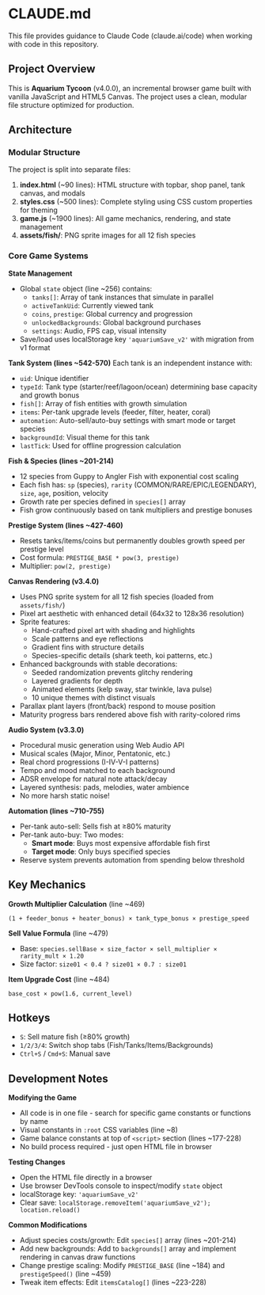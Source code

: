 # CLAUDE.md

This file provides guidance to Claude Code (claude.ai/code) when working with code in this repository.

## Project Overview

This is **Aquarium Tycoon** (v4.0.0), an incremental browser game built with vanilla JavaScript and HTML5 Canvas. The project uses a clean, modular file structure optimized for production.

## Architecture

### Modular Structure
The project is split into separate files:
1. **index.html** (~90 lines): HTML structure with topbar, shop panel, tank canvas, and modals
2. **styles.css** (~500 lines): Complete styling using CSS custom properties for theming
3. **game.js** (~1900 lines): All game mechanics, rendering, and state management
4. **assets/fish/**: PNG sprite images for all 12 fish species

### Core Game Systems

**State Management**
- Global `state` object (line ~256) contains:
  - `tanks[]`: Array of tank instances that simulate in parallel
  - `activeTankUid`: Currently viewed tank
  - `coins`, `prestige`: Global currency and progression
  - `unlockedBackgrounds`: Global background purchases
  - `settings`: Audio, FPS cap, visual intensity
- Save/load uses localStorage key `'aquariumSave_v2'` with migration from v1 format

**Tank System (lines ~542-570)**
Each tank is an independent instance with:
- `uid`: Unique identifier
- `typeId`: Tank type (starter/reef/lagoon/ocean) determining base capacity and growth bonus
- `fish[]`: Array of fish entities with growth simulation
- `items`: Per-tank upgrade levels (feeder, filter, heater, coral)
- `automation`: Auto-sell/auto-buy settings with smart mode or target species
- `backgroundId`: Visual theme for this tank
- `lastTick`: Used for offline progression calculation

**Fish & Species (lines ~201-214)**
- 12 species from Guppy to Angler Fish with exponential cost scaling
- Each fish has: `sp` (species), `rarity` (COMMON/RARE/EPIC/LEGENDARY), `size`, `age`, position, velocity
- Growth rate per species defined in `species[]` array
- Fish grow continuously based on tank multipliers and prestige bonuses

**Prestige System (lines ~427-460)**
- Resets tanks/items/coins but permanently doubles growth speed per prestige level
- Cost formula: `PRESTIGE_BASE * pow(3, prestige)`
- Multiplier: `pow(2, prestige)`

**Canvas Rendering (v3.4.0)**
- Uses PNG sprite system for all 12 fish species (loaded from `assets/fish/`)
- Pixel art aesthetic with enhanced detail (64x32 to 128x36 resolution)
- Sprite features:
  - Hand-crafted pixel art with shading and highlights
  - Scale patterns and eye reflections
  - Gradient fins with structure details
  - Species-specific details (shark teeth, koi patterns, etc.)
- Enhanced backgrounds with stable decorations:
  - Seeded randomization prevents glitchy rendering
  - Layered gradients for depth
  - Animated elements (kelp sway, star twinkle, lava pulse)
  - 10 unique themes with distinct visuals
- Parallax plant layers (front/back) respond to mouse position
- Maturity progress bars rendered above fish with rarity-colored rims

**Audio System (v3.3.0)**
- Procedural music generation using Web Audio API
- Musical scales (Major, Minor, Pentatonic, etc.)
- Real chord progressions (I-IV-V-I patterns)
- Tempo and mood matched to each background
- ADSR envelope for natural note attack/decay
- Layered synthesis: pads, melodies, water ambience
- No more harsh static noise!

**Automation (lines ~710-755)**
- Per-tank auto-sell: Sells fish at ≥80% maturity
- Per-tank auto-buy: Two modes:
  - **Smart mode**: Buys most expensive affordable fish first
  - **Target mode**: Only buys specified species
- Reserve system prevents automation from spending below threshold

## Key Mechanics

**Growth Multiplier Calculation** (line ~469)
```
(1 + feeder_bonus + heater_bonus) × tank_type_bonus × prestige_speed
```

**Sell Value Formula** (line ~479)
- Base: `species.sellBase × size_factor × sell_multiplier × rarity_mult × 1.20`
- Size factor: `size01 < 0.4 ? size01 × 0.7 : size01`

**Item Upgrade Cost** (line ~484)
```
base_cost × pow(1.6, current_level)
```

## Hotkeys
- `S`: Sell mature fish (≥80% growth)
- `1/2/3/4`: Switch shop tabs (Fish/Tanks/Items/Backgrounds)
- `Ctrl+S` / `Cmd+S`: Manual save

## Development Notes

**Modifying the Game**
- All code is in one file - search for specific game constants or functions by name
- Visual constants in `:root` CSS variables (line ~8)
- Game balance constants at top of `<script>` section (lines ~177-228)
- No build process required - just open HTML file in browser

**Testing Changes**
- Open the HTML file directly in a browser
- Use browser DevTools console to inspect/modify `state` object
- localStorage key: `'aquariumSave_v2'`
- Clear save: `localStorage.removeItem('aquariumSave_v2'); location.reload()`

**Common Modifications**
- Adjust species costs/growth: Edit `species[]` array (lines ~201-214)
- Add new backgrounds: Add to `backgrounds[]` array and implement rendering in canvas draw functions
- Change prestige scaling: Modify `PRESTIGE_BASE` (line ~184) and `prestigeSpeed()` (line ~459)
- Tweak item effects: Edit `itemsCatalog[]` (lines ~223-228)
